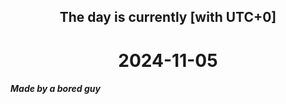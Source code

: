 <h2 align=center>The day is currently [with UTC+0]</h2>
<h1 align=center><!--TIME BEGIN-->2024-11-05<!--TIME END--></h1>
<h5>Made by a bored guy</h5>
